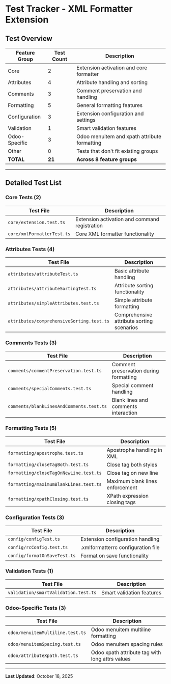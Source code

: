 # Test Tracker - XML Formatter Extension

## Test Overview

| Feature Group | Test Count | Description |
|---------------|------------|-------------|
| Core | 2 | Extension activation and core formatter |
| Attributes | 4 | Attribute handling and sorting |
| Comments | 3 | Comment preservation and handling |
| Formatting | 5 | General formatting features |
| Configuration | 3 | Extension configuration and settings |
| Validation | 1 | Smart validation features |
| Odoo-Specific | 3 | Odoo menuitem and xpath attribute formatting |
| Other | 0 | Tests that don't fit existing groups |
| **TOTAL** | **21** | **Across 8 feature groups** |

---

## Detailed Test List

### Core Tests (2)
| Test File | Description |
|-----------|-------------|
| `core/extension.test.ts` | Extension activation and command registration |
| `core/xmlFormatterTest.ts` | Core XML formatter functionality |

### Attributes Tests (4)
| Test File | Description |
|-----------|-------------|
| `attributes/attributeTest.ts` | Basic attribute handling |
| `attributes/attributeSortingTest.ts` | Attribute sorting functionality |
| `attributes/simpleAttributes.test.ts` | Simple attribute formatting |
| `attributes/comprehensiveSorting.test.ts` | Comprehensive attribute sorting scenarios |

### Comments Tests (3)
| Test File | Description |
|-----------|-------------|
| `comments/commentPreservation.test.ts` | Comment preservation during formatting |
| `comments/specialComments.test.ts` | Special comment handling |
| `comments/blankLinesAndComments.test.ts` | Blank lines and comments interaction |

### Formatting Tests (5)
| Test File | Description |
|-----------|-------------|
| `formatting/apostrophe.test.ts` | Apostrophe handling in XML |
| `formatting/closeTagBoth.test.ts` | Close tag both styles |
| `formatting/closeTagOnNewLine.test.ts` | Close tag on new line |
| `formatting/maximumBlankLines.test.ts` | Maximum blank lines enforcement |
| `formatting/xpathClosing.test.ts` | XPath expression closing tags |

### Configuration Tests (3)
| Test File | Description |
|-----------|-------------|
| `config/configTest.ts` | Extension configuration handling |
| `config/rcConfig.test.ts` | .xmlformatterrc configuration file |
| `config/formatOnSaveTest.ts` | Format on save functionality |

### Validation Tests (1)
| Test File | Description |
|-----------|-------------|
| `validation/smartValidation.test.ts` | Smart validation features |

### Odoo-Specific Tests (3)
| Test File | Description |
|-----------|-------------|
| `odoo/menuitemMultiline.test.ts` | Odoo menuitem multiline formatting |
| `odoo/menuitemSpacing.test.ts` | Odoo menuitem spacing rules |
| `odoo/attributeXpath.test.ts` | Odoo xpath attribute tag with long attrs values |

---

**Last Updated**: October 18, 2025
